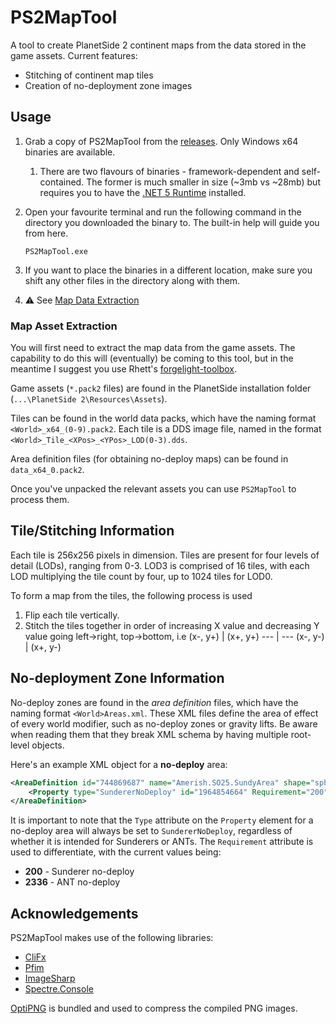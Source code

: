 # PS2MapTool

A tool to create PlanetSide 2 continent maps from the data stored in the game assets. Current features:

- Stitching of continent map tiles
- Creation of no-deployment zone images

## Usage

1. Grab a copy of PS2MapTool from the [releases](https://github.com/carlst99/PS2MapTool/releases). Only Windows x64 binaries are available.

    1. There are two flavours of binaries - framework-dependent and self-contained. The former is much smaller in size (~3mb vs ~28mb) but requires you to have the [.NET 5 Runtime](https://dotnet.microsoft.com/download) installed.

2. Open your favourite terminal and run the following command in the directory you downloaded the binary to. The built-in help will guide you from here.
    ```
    PS2MapTool.exe
    ```

3. If you want to place the binaries in a different location, make sure you shift any other files in the directory along with them.

4. :warning: See [Map Data Extraction](#map-asset-extraction)

### Map Asset Extraction

You will first need to extract the map data from the game assets. The capability to do this will (eventually) be coming to this tool, but in the meantime I suggest you use Rhett's [forgelight-toolbox](https://github.com/RhettVX/forgelight-toolbox).

Game assets (`*.pack2` files) are found in the PlanetSide installation folder (`...\PlanetSide 2\Resources\Assets`).

Tiles can be found in the world data packs, which have the naming format `<World>_x64_(0-9).pack2`. Each tile is a DDS image file, named in the format `<World>_Tile_<XPos>_<YPos>_LOD(0-3).dds`.

Area definition files (for obtaining no-deploy maps) can be found in `data_x64_0.pack2`.

Once you've unpacked the relevant assets you can use `PS2MapTool` to process them.

## Tile/Stitching Information

Each tile is 256x256 pixels in dimension. Tiles are present for four levels of detail (LODs), ranging from 0-3. LOD3 is comprised of 16 tiles, with each LOD multiplying the tile count by four, up to 1024 tiles for LOD0.

To form a map from the tiles, the following process is used

1. Flip each tile vertically.
2. Stitch the tiles together in order of increasing X value and decreasing Y value going left->right, top->bottom, i.e
    (x-, y+) | (x+, y+)
    --- | ---
    (x-, y-) | (x+, y-)

## No-deployment Zone Information

No-deploy zones are found in the *area definition* files, which have the naming format `<World>Areas.xml`. These XML files define the area of effect of every world modifier, such as no-deploy zones or gravity lifts. Be aware when reading them that they break XML schema by having multiple root-level objects.

Here's an example XML object for a **no-deploy** area:

```xml
<AreaDefinition id="744869687" name="Amerish.SO25.SundyArea" shape="sphere" x1="-2719.131348" y1="71.812500" z1="-309.012238" radius="100.000000">
    <Property type="SundererNoDeploy" id="1964854664" Requirement="200" FacilityId="222240" DeployableClientReqId="0" />
</AreaDefinition>
```

It is important to note that the `Type` attribute on the `Property` element for a no-deploy area will always be set to `SundererNoDeploy`, regardless of whether it is intended for Sunderers or ANTs. The `Requirement` attribute is used to differentiate, with the current values being:

- **200** - Sunderer no-deploy
- **2336** - ANT no-deploy

## Acknowledgements

PS2MapTool makes use of the following libraries:

- [CliFx](https://github.com/Tyrrrz/CliFx)
- [Pfim](https://github.com/nickbabcock/Pfim)
- [ImageSharp](https://github.com/SixLabors/ImageSharp)
- [Spectre.Console](https://github.com/spectreconsole/spectre.console)

[OptiPNG](http://optipng.sourceforge.net) is bundled and used to compress the compiled PNG images.